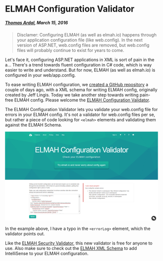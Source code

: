 # ELMAH Configuration Validator

##### [Thomas Ardal](http://elmah.io/about/), March 15, 2016

> Disclamer: Configuring ELMAH (as well as elmah.io) happens through your application configuration file (like web.config). In the next version of ASP.NET, web.config files are removed, but web.config files will probably continue to exist for years to come.

Let's face it, configuring ASP.NET applications in XML is sort of pain in the a... There's a trend towards fluent configuration in C# code, which is way easier to write and understand. But for now, ELMAH (as well as elmah.io) is configured in your web/app.config.

To ease writing ELMAH configuration, we [created a GitHub repository](the-elmah-schema) a couple of days ago, with a XML schema for writing ELMAH config, originally created by Jeff Lingis. Today we take another step towards writing pain-free ELMAH config. Please welcome the [ELMAH Configuration Validator](https://elmah.io/tools/configvalidator).

The ELMAH Configuration Validator lets you validate your web.config file for errors in your ELMAH config. It's not a validator for web.config files per se, but rather a piece of code looking for `<elmah>` elements and validating them against the ELMAH Schema.

![ELMAH Configuration Validator](images/elmahconfigvalidator.png)

In the example above, I have a typo in the `<errorLog>` element, which the validator points out.

Like the [ELMAH Security Validator](https://elmah.io/tools/securityvalidator), this new validator is free for anyone to use. Also make sure to check out the [ELMAH XML Schema](https://github.com/elmahio/Elmah-Schema) to add IntelliSense to your ELMAH configuration.

